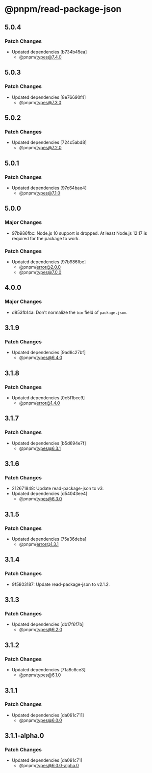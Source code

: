 # @pnpm/read-package-json

## 5.0.4

### Patch Changes

- Updated dependencies [b734b45ea]
  - @pnpm/types@7.4.0

## 5.0.3

### Patch Changes

- Updated dependencies [8e76690f4]
  - @pnpm/types@7.3.0

## 5.0.2

### Patch Changes

- Updated dependencies [724c5abd8]
  - @pnpm/types@7.2.0

## 5.0.1

### Patch Changes

- Updated dependencies [97c64bae4]
  - @pnpm/types@7.1.0

## 5.0.0

### Major Changes

- 97b986fbc: Node.js 10 support is dropped. At least Node.js 12.17 is required for the package to work.

### Patch Changes

- Updated dependencies [97b986fbc]
  - @pnpm/error@2.0.0
  - @pnpm/types@7.0.0

## 4.0.0

### Major Changes

- d853fb14a: Don't normalize the `bin` field of `package.json`.

## 3.1.9

### Patch Changes

- Updated dependencies [9ad8c27bf]
  - @pnpm/types@6.4.0

## 3.1.8

### Patch Changes

- Updated dependencies [0c5f1bcc9]
  - @pnpm/error@1.4.0

## 3.1.7

### Patch Changes

- Updated dependencies [b5d694e7f]
  - @pnpm/types@6.3.1

## 3.1.6

### Patch Changes

- 212671848: Update read-package-json to v3.
- Updated dependencies [d54043ee4]
  - @pnpm/types@6.3.0

## 3.1.5

### Patch Changes

- Updated dependencies [75a36deba]
  - @pnpm/error@1.3.1

## 3.1.4

### Patch Changes

- 9f5803187: Update read-package-json to v2.1.2.

## 3.1.3

### Patch Changes

- Updated dependencies [db17f6f7b]
  - @pnpm/types@6.2.0

## 3.1.2

### Patch Changes

- Updated dependencies [71a8c8ce3]
  - @pnpm/types@6.1.0

## 3.1.1

### Patch Changes

- Updated dependencies [da091c711]
  - @pnpm/types@6.0.0

## 3.1.1-alpha.0

### Patch Changes

- Updated dependencies [da091c71]
  - @pnpm/types@6.0.0-alpha.0
